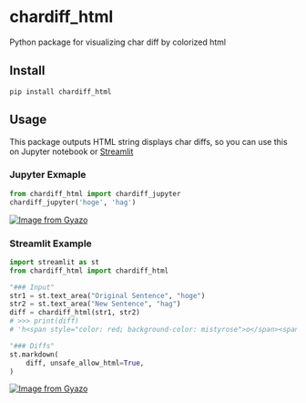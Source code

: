 # chardiff_html

Python package for visualizing char diff by colorized html

## Install

```
pip install chardiff_html
```

## Usage

This package outputs HTML string displays char diffs, so you can use this on Jupyter notebook or [Streamlit](https://www.streamlit.io)

### Jupyter Exmaple

```python
from chardiff_html import chardiff_jupyter
chardiff_jupyter('hoge', 'hag')
```

[![Image from Gyazo](https://i.gyazo.com/653da7277dfcb1b238ae81fbce341846.png)](https://gyazo.com/653da7277dfcb1b238ae81fbce341846)

### Streamlit Example

```python
import streamlit as st
from chardiff_html import chardiff_html

"### Input"
str1 = st.text_area("Original Sentence", "hoge")
str2 = st.text_area("New Sentence", "hag")
diff = chardiff_html(str1, str2)
# >>> print(diff)
# 'h<span style="color: red; background-color: mistyrose">o</span><span style="color: green; background-color: #e0ffe5">a</span>g<span style="color: red; background-color: mistyrose">e</span>'

"### Diffs"
st.markdown(
    diff, unsafe_allow_html=True,
)
```

[![Image from Gyazo](https://i.gyazo.com/96f9369d0815a393b91d2aa544c51eb3.png)](https://gyazo.com/96f9369d0815a393b91d2aa544c51eb3)
